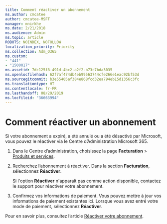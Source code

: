 ```yaml
---
title: Comment réactiver un abonnement
ms.author: cmcatee
author: cmcatee-MSFT
manager: mnirkhe
ms.date: 2/21/2018
ms.audience: Admin
ms.topic: article
ROBOTS: NOINDEX, NOFOLLOW
localization_priority: Priority
ms.collection: Adm_O365
ms.custom:
- "441"
- "1500017"
ms.assetid: 7dc125f8-491d-4bc2-a2f2-b73c7bda3035
ms.openlocfilehash: 62f7af474db4eb99563744cfe266e1eac92bf53d
ms.sourcegitcommit: b3e55405af384e868fcd32ea794eb15d1356c3fc
ms.translationtype: HT
ms.contentlocale: fr-FR
ms.lasthandoff: 08/29/2019
ms.locfileid: "36663994"
---
```

# <a name="how-to-reactivate-a-subscription"></a>Comment réactiver un abonnement

Si votre abonnement a expiré, a été annulé ou a été désactivé par Microsoft, vous pouvez le réactiver via le Centre d’Administration Microsoft 365.
  
1. Dans le Centre d’administration, choisissez la page **Facturation** \> [Produits et services](https://go.microsoft.com/fwlink/p/?linkid=842054).

2. Recherchez l’abonnement à réactiver. Dans la section **Facturation**, sélectionnez **Réactiver**.

    Si l'option **Réactiver** n'apparaît pas comme action disponible, contactez le support pour réactiver votre abonnement.

3. Confirmez vos informations de paiement. Vous pouvez mettre à jour vos informations de paiement existantes ici. Lorsque vous avez entré votre mode de paiement, sélectionnez **Réactiver**.

Pour en savoir plus, consultez l’article [Réactiver votre abonnement](https://docs.microsoft.com/office365/admin/subscriptions-and-billing/reactivate-your-subscription).